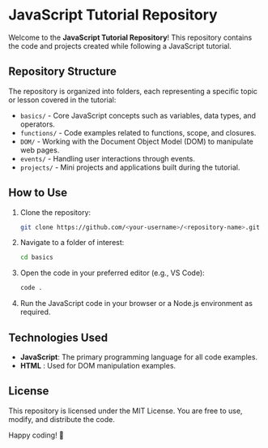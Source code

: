# JavaScript Tutorial Repository

Welcome to the **JavaScript Tutorial Repository**! This repository contains the code and projects created while following a JavaScript tutorial.

## Repository Structure

The repository is organized into folders, each representing a specific topic or lesson covered in the tutorial:

- `basics/` - Core JavaScript concepts such as variables, data types, and operators.
- `functions/` - Code examples related to functions, scope, and closures.
- `DOM/` - Working with the Document Object Model (DOM) to manipulate web pages.
- `events/` - Handling user interactions through events.
- `projects/` - Mini projects and applications built during the tutorial.

## How to Use

1. Clone the repository:
   ```bash
   git clone https://github.com/<your-username>/<repository-name>.git
   ```

2. Navigate to a folder of interest:
   ```bash
   cd basics
   ```

3. Open the code in your preferred editor (e.g., VS Code):
   ```bash
   code .
   ```

4. Run the JavaScript code in your browser or a Node.js environment as required.

## Technologies Used

- **JavaScript**: The primary programming language for all code examples.
- **HTML** : Used for DOM manipulation examples.

## License

This repository is licensed under the MIT License. You are free to use, modify, and distribute the code.

Happy coding! 🎉

